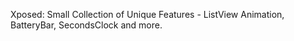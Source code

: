 
Xposed: Small Collection of Unique Features - ListView Animation, BatteryBar, SecondsClock and more.
